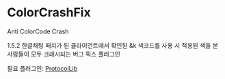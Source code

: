 # ColorCrashFix
Anti ColorCode Crash

1.5.2 한글채팅 패치가 된 클라이언트에서 확인된 &k 색코드를 사용 시
적용된 색을 본 사람들이 모두 크래시되는 버그 픽스 플러그인

필요 플러그인: [ProtocolLib](https://dev.bukkit.org/media/files/768/182/ProtocolLib-3.1.2.jar)